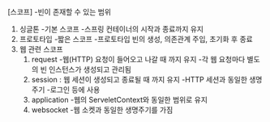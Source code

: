 [스코프]
-빈이 존재할 수 있는 범위

1. 싱글톤
    -기본 스코프
    -스프링 컨테이너의 시작과 종료까지 유지
3. 프로토타입
    -짧은 스코프
    -프로토타입 빈의 생성, 의존관계 주입, 초기화 후 종료
3. 웹 관련 스코프
   1. request 
      -웹(HTTP) 요청이 들어오고 나갈 때 까지 유지
      -각 웹 요청마다 별도의 빈 인스턴스가 생성되고 관리됨
   2. session : 웹 세션이 생성되고 종료될 때 까지 유지
      -HTTP 세션과 동일한 생명주기
      -로그인 등에 사용
   3. application
      -웹의 ServeletContext와 동일한 범위로 유지
   4. websocket
      -웹 소켓과 동일한 생명주기를 가짐